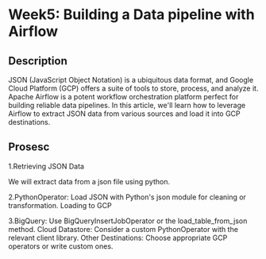 # Week5: Building a Data pipeline with Airflow

## Description
JSON (JavaScript Object Notation) is a ubiquitous data format, and Google Cloud Platform (GCP) offers a suite of tools to store, process, and analyze it. Apache Airflow is a potent workflow orchestration platform perfect for building reliable data pipelines. In this article, we'll learn how to leverage Airflow to extract JSON data from various sources and load it into GCP destinations.

## Prosesc

1.Retrieving JSON Data

We will extract data from a json file using python.

2.PythonOperator: Load JSON with Python's json module for cleaning or transformation.
Loading to GCP

3.BigQuery: Use BigQueryInsertJobOperator or the load_table_from_json method.
Cloud Datastore: Consider a custom PythonOperator with the relevant client library.
Other Destinations: Choose appropriate GCP operators or write custom ones.

